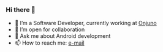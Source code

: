### Hi there 👋

- 🔭 I’m a Software Developer, currently working at [Onjuno](https://onjuno.com)
- 👯 I’m open for collaboration
- 💬 Ask me about Android development
- 📫 How to reach me: [e-mail](mailto:anshul070300@gmail.com)
